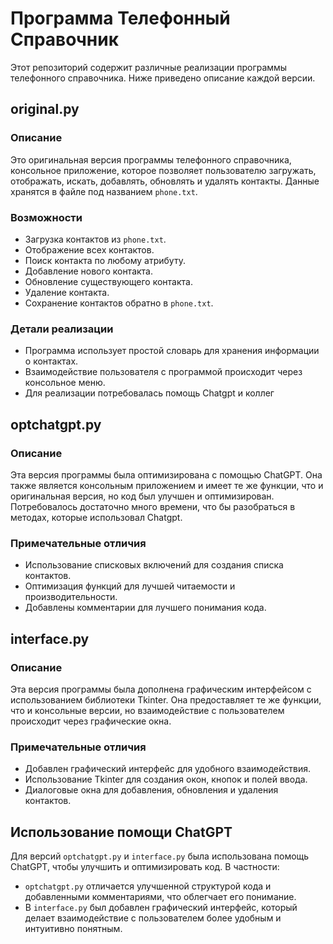 # Программа Телефонный Справочник

Этот репозиторий содержит различные реализации программы телефонного справочника. Ниже приведено описание каждой версии.

## original.py

### Описание
Это оригинальная версия программы телефонного справочника, консольное приложение, которое позволяет пользователю загружать, отображать, искать, добавлять, обновлять и удалять контакты. Данные хранятся в файле под названием `phone.txt`.

### Возможности
- Загрузка контактов из `phone.txt`.
- Отображение всех контактов.
- Поиск контакта по любому атрибуту.
- Добавление нового контакта.
- Обновление существующего контакта.
- Удаление контакта.
- Сохранение контактов обратно в `phone.txt`.

### Детали реализации
- Программа использует простой словарь для хранения информации о контактах.
- Взаимодействие пользователя с программой происходит через консольное меню.
- Для реализации потребовалась помощь Chatgpt и коллег

## optchatgpt.py

### Описание
Эта версия программы была оптимизирована с помощью ChatGPT. Она также является консольным приложением и имеет те же функции, что и оригинальная версия, но код был улучшен и оптимизирован. Потребовалось достаточно много времени, что бы разобраться в методах, которые использовал Chatgpt.

### Примечательные отличия
- Использование списковых включений для создания списка контактов.
- Оптимизация функций для лучшей читаемости и производительности.
- Добавлены комментарии для лучшего понимания кода.

## interface.py

### Описание
Эта версия программы была дополнена графическим интерфейсом с использованием библиотеки Tkinter. Она предоставляет те же функции, что и консольные версии, но взаимодействие с пользователем происходит через графические окна.

### Примечательные отличия
- Добавлен графический интерфейс для удобного взаимодействия.
- Использование Tkinter для создания окон, кнопок и полей ввода.
- Диалоговые окна для добавления, обновления и удаления контактов.

## Использование помощи ChatGPT

Для версий `optchatgpt.py` и `interface.py` была использована помощь ChatGPT, чтобы улучшить и оптимизировать код. В частности:
- `optchatgpt.py` отличается улучшенной структурой кода и добавленными комментариями, что облегчает его понимание.
- В `interface.py` был добавлен графический интерфейс, который делает взаимодействие с пользователем более удобным и интуитивно понятным.


